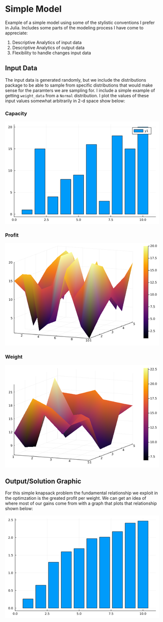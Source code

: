 # Simple Model

Example of a simple model using some of the stylistic conventions I prefer in
Julia. Includes some parts of the modeling process I have come to appreciate:

1. Descriptive Analytics of input data
2. Descriptive Analytics of output data
3. Flexibility to handle changes input data

## Input Data

The input data is generated randomly, but we include the distributions package
to be able to sample from specific distributions that would make sense for the
paramters we are sampling for. I include a simple example of getting
`weight_data` from a `Normal` distribution. I plot the values of these input
values somewhat arbitrarily in 2-d space show below:

### Capacity
![](plots/capacity.png)

### Profit
![](plots/profit.png)

### Weight
![](plots/weight.png)

## Output/Solution Graphic

For this simple knapsack problem the fundamental relationship we exploit in the
optimzation is the greated profit per weight. We can get an idea of where most
of our gains come from with a graph that plots that relationship shown below:

![](plots/profit_per_weight.png)
